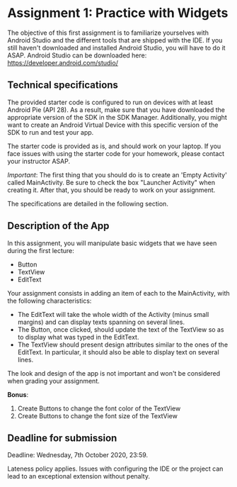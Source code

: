 # Assignment 1: Practice with Widgets

The objective of this first assignment is to familiarize yourselves with
Android Studio and the different tools that are shipped with the IDE. If
you still haven't downloaded and installed Android Studio, you will have
to do it ASAP. Android Studio can be downloaded here:
https://developer.android.com/studio/

## Technical specifications

The provided starter code is configured to run on devices with at least
Android Pie (API 28). As a result, make sure that you have downloaded
the appropriate version of the SDK in the SDK Manager. Additionally,
you might want to create an Android Virtual Device with this specific
version of the SDK to run and test your app.

The starter code is provided as is, and should work on your laptop. If
you face issues with using the starter code for your homework, please
contact your instructor ASAP.

_Important_: The first thing that you should do is to create an 'Empty
Activity' called MainActivity. Be sure to check the box "Launcher
Activity" when creating it. After that, you should be ready to work on
your assignment.

The specifications are detailed in the following section.

## Description of the App

In this assignment, you will manipulate basic widgets that we have seen
during the first lecture:

- Button
- TextView
- EditText

Your assignment consists in adding an item of each to the MainActivity,
with the following characteristics:

- The EditText will take the whole width of the Activity (minus small
  margins) and can display texts spanning on several lines.
- The Button, once clicked, should update the text of the TextView so as
  to display what was typed in the EditText.
- The TextView should present design attributes similar to the ones of
  the EditText. In particular, it should also be able to display text on
  several lines.

The look and design of the app is not important and won't be considered
when grading your assignment.

**Bonus**:

1. Create Buttons to change the font color of the TextView
2. Create Buttons to change the font size of the TextView

## Deadline for submission

Deadline: Wednesday, 7th October 2020, 23:59.

Lateness policy applies. Issues with configuring the IDE or the project
can lead to an exceptional extension without penalty.
